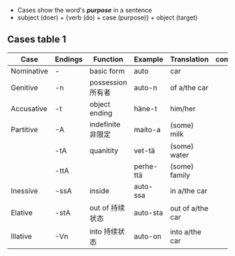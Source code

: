 - Cases show the word's ***purpose*** in a sentence
- subject (doer) + {verb (do) + case (purpose)} + object (target)
## Cases table 1
| Case | Endings | Function | Example | Translation | comment |
| ---- | ---- | ---- | ---- | ---- | ---- |
| Nominative | - | basic form | auto | car |  |
| Genitive | -n | possession 所有者 | auto-n | of a/the car |  |
| Accusative | -t | object ending | häne-t | him/her |  |
| Partitive | -A | indefinite 非限定 | maito-a | (some) milk |  |
|  | -tA | quanitity | vet-tä | (some) water |  |
|  | -ttA |  | perhe-ttä | (some) family |  |
| Inessive | -ssA | inside | auto-ssa | in a/the car |  |
| Elative | -stA | out of 持续状态 | auto-sta | out of a/the car |  |
| Illative | -Vn | into 持续状态 | auto-on | into a/the car |  |
